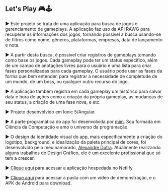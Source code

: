 ## Let's Play 🎮🕹

▶ Este projeto se trata de uma aplicação para busca de jogos e gerenciamento de gameplays. A aplicação faz uso da API RAWG para recuperar as informações dos jogos, tornando possível a busca usando-se de filtros como nome, gêneros, plataformas, empresas, data de lançamento e nota. 

▶ A partir desta busca, é possível criar registros de gameplays tomando como base os jogos. Cada gameplay pode ter um status específico, além de um campo de anotações livres para o usuário e uma lista para criar fases personalizadas para cada gameplay. O usuário pode usar as fases da forma que bem entender, para registrar a necessidade de completude de um mundo, de um boss, ou qualquer outro recurso do jogo. 

▶ A aplicação também registra em cada gameplay um histórico para salvar data e hora de ações como a criação da própria gameplay, as mudanças de seu status, a criação de uma fase nova, e etc.

▶ Projeto desenvolvido em Ionic 5/Angular.

▶ A parte programática do app foi desenvolvida por [mim](https://www.linkedin.com/in/michellenascimentosilva). Sou formada em Ciência da Computação e amo o universo da programação.

▶ O design da identidade visual do app, mais especificamente a criação do logotipo, background, e idealização da paleta principal de cores, foi desenvolvido pelo meu namorado, [Alexandre Dutra](https://www.linkedin.com/in/alexdutramorais). Atualmente realizando alguns trabalhos de Design Gráfico, ele é um excelente profissional que só tem a crescer.

▶ [Clique aqui](https://main--lets-play-gameplay-tracker.netlify.app) para acessar a aplicação hospedada no Netlify.

▶ [Clique aqui](https://1drv.ms/f/s!AnEXMN2CH8u-dFaauHG49B6MlR8?e=hLLAUf) para acessar a pasta com um vídeo de demonstração, e o APK de Android para download.
